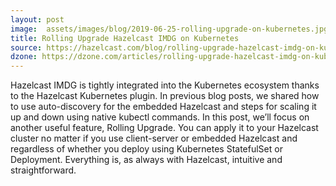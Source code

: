 ```yaml
---
layout: post
image:  assets/images/blog/2019-06-25-rolling-upgrade-on-kubernetes.jpg
title: Rolling Upgrade Hazelcast IMDG on Kubernetes
source: https://hazelcast.com/blog/rolling-upgrade-hazelcast-imdg-on-kubernetes/
dzone: https://dzone.com/articles/rolling-upgrade-hazelcast-imdg-on-kubernetes
---
```


Hazelcast IMDG is tightly integrated into the Kubernetes ecosystem thanks to the Hazelcast Kubernetes plugin. In previous blog posts, we shared how to use auto-discovery for the embedded Hazelcast and steps for scaling it up and down using native kubectl commands. In this post, we’ll focus on another useful feature, Rolling Upgrade. You can apply it to your Hazelcast cluster no matter if you use client-server or embedded Hazelcast and regardless of whether you deploy using Kubernetes StatefulSet or Deployment. Everything is, as always with Hazelcast, intuitive and straightforward.